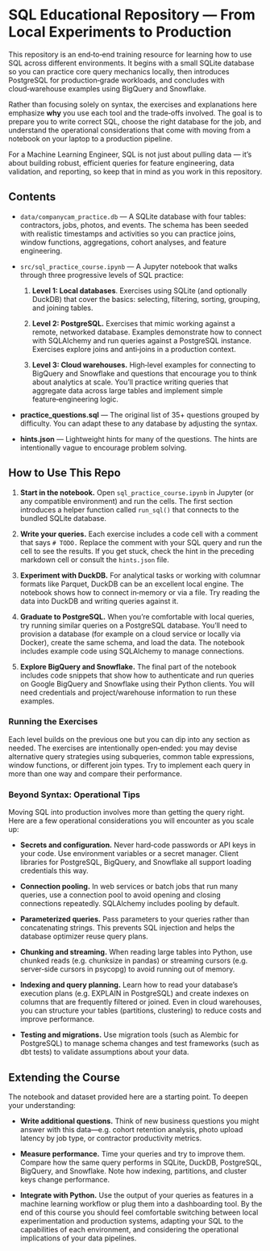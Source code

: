 # SQL Educational Repository — From Local Experiments to Production

This repository is an end‑to‑end training resource for learning how to use SQL across
different environments. It begins with a small SQLite database so you can
practice core query mechanics locally, then introduces PostgreSQL for
production‑grade workloads, and concludes with cloud‑warehouse examples using
BigQuery and Snowflake.

Rather than focusing solely on syntax, the exercises and explanations here
emphasize **why** you use each tool and the trade‑offs involved. The goal is to
prepare you to write correct SQL, choose the right database for the job, and
understand the operational considerations that come with moving from a notebook
on your laptop to a production pipeline.

For a Machine Learning Engineer, SQL is not just about pulling data — it’s about building robust,
efficient queries for feature engineering, data validation, and reporting,
so keep that in mind as you work in this repository.

## Contents

* `data/companycam_practice.db` — A SQLite database with four tables: contractors,
jobs, photos, and events. The schema has been seeded with realistic
timestamps and activities so you can practice joins, window functions,
aggregations, cohort analyses, and feature engineering.

* `src/sql_practice_course.ipynb` — A Jupyter notebook that walks through three
progressive levels of SQL practice:

    1. **Level 1: Local databases**. Exercises using SQLite (and optionally
    DuckDB) that cover the basics: selecting, filtering, sorting, grouping,
    and joining tables.

    2. **Level 2: PostgreSQL.** Exercises that mimic working against a
    remote, networked database. Examples demonstrate how to connect with
    SQLAlchemy and run queries against a PostgreSQL instance. Exercises
    explore joins and anti‑joins in a production context.

    3. **Level 3: Cloud warehouses.** High‑level examples for connecting to
    BigQuery and Snowflake and questions that encourage you to think about
    analytics at scale. You’ll practice writing queries that aggregate data
    across large tables and implement simple feature‑engineering logic.

* **practice_questions.sql** — The original list of 35+ questions grouped by
difficulty. You can adapt these to any database by adjusting the syntax.

* **hints.json** — Lightweight hints for many of the questions. The hints are
intentionally vague to encourage problem solving.

## How to Use This Repo

1. **Start in the notebook.** Open `sql_practice_course.ipynb` in Jupyter
(or any compatible environment) and run the cells. The first section
introduces a helper function called `run_sql()` that connects to the
bundled SQLite database.

2. **Write your queries.** Each exercise includes a code cell with a
comment that says `# TODO.` Replace the comment with your SQL query and
run the cell to see the results. If you get stuck, check the hint in the
preceding markdown cell or consult the `hints.json` file.

3. **Experiment with DuckDB.** For analytical tasks or working with
columnar formats like Parquet, DuckDB can be an excellent local engine.
The notebook shows how to connect in‑memory or via a file. Try reading
the data into DuckDB and writing queries against it.

4. **Graduate to PostgreSQL.** When you’re comfortable with local queries,
try running similar queries on a PostgreSQL database. You’ll need to
provision a database (for example on a cloud service or locally via
Docker), create the same schema, and load the data. The notebook
includes example code using SQLAlchemy to manage connections.

5. **Explore BigQuery and Snowflake.** The final part of the notebook
includes code snippets that show how to authenticate and run queries on
Google BigQuery and Snowflake using their Python clients. You will need
credentials and project/warehouse information to run these examples.

### Running the Exercises

Each level builds on the previous one but you can dip into any section as
needed. The exercises are intentionally open‑ended: you may devise
alternative query strategies using subqueries, common table expressions,
window functions, or different join types. Try to implement each query
in more than one way and compare their performance.

### Beyond Syntax: Operational Tips

Moving SQL into production involves more than getting the query right.
Here are a few operational considerations you will encounter as you scale
up:

* **Secrets and configuration.** Never hard‑code passwords or API keys in
your code. Use environment variables or a secret manager. Client
libraries for PostgreSQL, BigQuery, and Snowflake all support loading
credentials this way.

* **Connection pooling.** In web services or batch jobs that run many
queries, use a connection pool to avoid opening and closing connections
repeatedly. SQLAlchemy includes pooling by default.

* **Parameterized queries.** Pass parameters to your queries rather than
concatenating strings. This prevents SQL injection and helps the
database optimizer reuse query plans.

* **Chunking and streaming.** When reading large tables into Python, use
chunked reads (e.g. chunksize in pandas) or streaming cursors (e.g.
server‑side cursors in psycopg) to avoid running out of memory.

* **Indexing and query planning.** Learn how to read your database’s
execution plans (e.g. EXPLAIN in PostgreSQL) and create indexes on
columns that are frequently filtered or joined. Even in cloud
warehouses, you can structure your tables (partitions, clustering) to
reduce costs and improve performance.

* **Testing and migrations.** Use migration tools (such as Alembic for
PostgreSQL) to manage schema changes and test frameworks (such as dbt
tests) to validate assumptions about your data.

## Extending the Course

The notebook and dataset provided here are a starting point. To deepen
your understanding:

* **Write additional questions.** Think of new business questions you might
answer with this data—e.g. cohort retention analysis, photo upload
latency by job type, or contractor productivity metrics.

* **Measure performance.** Time your queries and try to improve them.
Compare how the same query performs in SQLite, DuckDB, PostgreSQL,
BigQuery, and Snowflake. Note how indexing, partitions, and cluster
keys change performance.

* **Integrate with Python.** Use the output of your queries as features
in a machine learning workflow or plug them into a dashboarding tool.
By the end of this course you should feel comfortable switching between
local experimentation and production systems, adapting your SQL to the
capabilities of each environment, and considering the operational
implications of your data pipelines.
